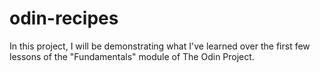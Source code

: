 # odin-recipes

In this project, I will be demonstrating what I've learned over the first few lessons of the "Fundamentals" module of The Odin Project.

